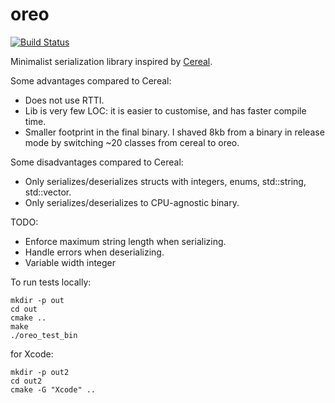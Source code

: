 # oreo

[![Build Status](https://api.travis-ci.org/jyaif/oreo.svg)](https://travis-ci.org/jyaif/oreo)

Minimalist serialization library inspired by [Cereal](https://github.com/USCiLab/cereal).

Some advantages compared to Cereal:
* Does not use RTTI.
* Lib is very few LOC: it is easier to customise, and has faster compile time.
* Smaller footprint in the final binary. I shaved 8kb from a binary in release mode by switching ~20 classes from cereal to oreo.

Some disadvantages compared to Cereal:
* Only serializes/deserializes structs with integers, enums, std::string, std::vector.
* Only serializes/deserializes to CPU-agnostic binary.

TODO:
* Enforce maximum string length when serializing.
* Handle errors when deserializing.
* Variable width integer

To run tests locally:

```
mkdir -p out
cd out
cmake ..
make
./oreo_test_bin
```

for Xcode:
```
mkdir -p out2
cd out2
cmake -G "Xcode" ..
```

